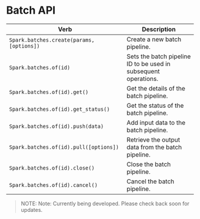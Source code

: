 <!-- markdownlint-disable-file MD024 -->

# Batch API

| Verb                                      | Description                            |
| ----------------------------------------- | -------------------------------------- |
| `Spark.batches.create(params, [options])` | Create a new batch pipeline.           |
| `Spark.batches.of(id)`                    | Sets the batch pipeline ID to be used in subsequent operations. |
| `Spark.batches.of(id).get()`              | Get the details of the batch pipeline. |
| `Spark.batches.of(id).get_status()`       | Get the status of the batch pipeline.  |
| `Spark.batches.of(id).push(data)`         | Add input data to the batch pipeline.  |
| `Spark.batches.of(id).pull([options])`    | Retrieve the output data from the batch pipeline. |
| `Spark.batches.of(id).close()`            | Close the batch pipeline.              |
| `Spark.batches.of(id).cancel()`           | Cancel the batch pipeline.             |

> NOTE: Note: Currently being developed. Please check back soon for updates.
